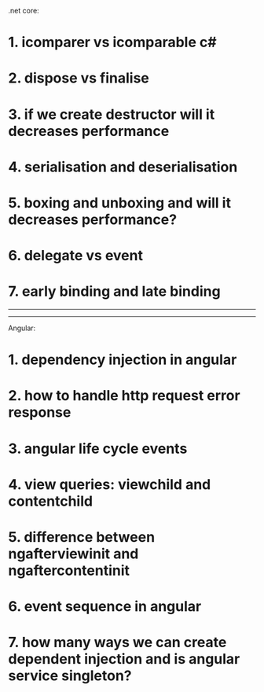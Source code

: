 .net core:

# 1. icomparer vs icomparable c#
# 2. dispose vs finalise
# 3. if we create destructor will it decreases performance
# 4. serialisation and deserialisation
# 5. boxing and unboxing and will it decreases performance?
# 6. delegate vs event
# 7. early binding and late binding 

---
---
Angular:

# 1. dependency injection in angular
# 2. how to handle http request error response
# 3. angular life cycle events
# 4. view queries: viewchild and contentchild
# 5. difference between ngafterviewinit and ngaftercontentinit
# 6. event sequence in angular
# 7. how many ways we can create dependent injection and is angular service singleton?
